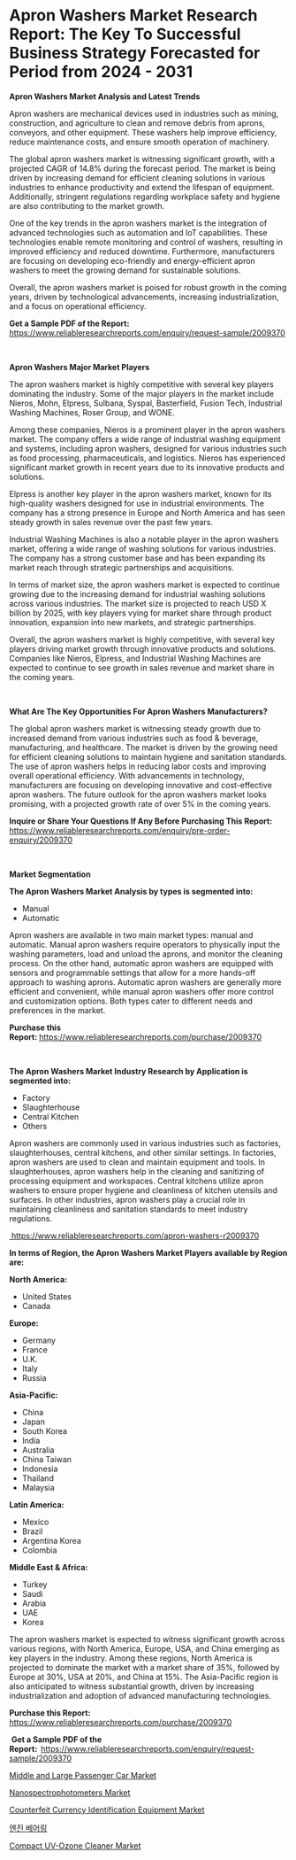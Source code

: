 <p><h1>Apron Washers Market Research Report: The Key To Successful Business Strategy Forecasted for Period from 2024 - 2031</h1></p><p><strong>Apron Washers Market Analysis and Latest Trends</strong></p>
<p><p>Apron washers are mechanical devices used in industries such as mining, construction, and agriculture to clean and remove debris from aprons, conveyors, and other equipment. These washers help improve efficiency, reduce maintenance costs, and ensure smooth operation of machinery.</p><p>The global apron washers market is witnessing significant growth, with a projected CAGR of 14.8% during the forecast period. The market is being driven by increasing demand for efficient cleaning solutions in various industries to enhance productivity and extend the lifespan of equipment. Additionally, stringent regulations regarding workplace safety and hygiene are also contributing to the market growth.</p><p>One of the key trends in the apron washers market is the integration of advanced technologies such as automation and IoT capabilities. These technologies enable remote monitoring and control of washers, resulting in improved efficiency and reduced downtime. Furthermore, manufacturers are focusing on developing eco-friendly and energy-efficient apron washers to meet the growing demand for sustainable solutions.</p><p>Overall, the apron washers market is poised for robust growth in the coming years, driven by technological advancements, increasing industrialization, and a focus on operational efficiency.</p></p>
<p><strong>Get a Sample PDF of the Report:&nbsp;</strong> <a href="https://www.reliableresearchreports.com/enquiry/request-sample/2009370">https://www.reliableresearchreports.com/enquiry/request-sample/2009370</a></p>
<p>&nbsp;</p>
<p><strong>Apron Washers Major Market Players</strong></p>
<p><p>The apron washers market is highly competitive with several key players dominating the industry. Some of the major players in the market include Nieros, Mohn, Elpress, Sulbana, Syspal, Basterfield, Fusion Tech, Industrial Washing Machines, Roser Group, and WONE.</p><p>Among these companies, Nieros is a prominent player in the apron washers market. The company offers a wide range of industrial washing equipment and systems, including apron washers, designed for various industries such as food processing, pharmaceuticals, and logistics. Nieros has experienced significant market growth in recent years due to its innovative products and solutions.</p><p>Elpress is another key player in the apron washers market, known for its high-quality washers designed for use in industrial environments. The company has a strong presence in Europe and North America and has seen steady growth in sales revenue over the past few years.</p><p>Industrial Washing Machines is also a notable player in the apron washers market, offering a wide range of washing solutions for various industries. The company has a strong customer base and has been expanding its market reach through strategic partnerships and acquisitions.</p><p>In terms of market size, the apron washers market is expected to continue growing due to the increasing demand for industrial washing solutions across various industries. The market size is projected to reach USD X billion by 2025, with key players vying for market share through product innovation, expansion into new markets, and strategic partnerships.</p><p>Overall, the apron washers market is highly competitive, with several key players driving market growth through innovative products and solutions. Companies like Nieros, Elpress, and Industrial Washing Machines are expected to continue to see growth in sales revenue and market share in the coming years.</p></p>
<p>&nbsp;</p>
<p><strong>What Are The Key Opportunities For Apron Washers Manufacturers?</strong></p>
<p><p>The global apron washers market is witnessing steady growth due to increased demand from various industries such as food & beverage, manufacturing, and healthcare. The market is driven by the growing need for efficient cleaning solutions to maintain hygiene and sanitation standards. The use of apron washers helps in reducing labor costs and improving overall operational efficiency. With advancements in technology, manufacturers are focusing on developing innovative and cost-effective apron washers. The future outlook for the apron washers market looks promising, with a projected growth rate of over 5% in the coming years.</p></p>
<p><strong>Inquire or Share Your Questions If Any Before Purchasing This Report:</strong> <a href="https://www.reliableresearchreports.com/enquiry/pre-order-enquiry/2009370">https://www.reliableresearchreports.com/enquiry/pre-order-enquiry/2009370</a></p>
<p>&nbsp;</p>
<p><strong>Market Segmentation</strong></p>
<p><strong>The Apron Washers Market Analysis by types is segmented into:</strong></p>
<p><ul><li>Manual</li><li>Automatic</li></ul></p>
<p><p>Apron washers are available in two main market types: manual and automatic. Manual apron washers require operators to physically input the washing parameters, load and unload the aprons, and monitor the cleaning process. On the other hand, automatic apron washers are equipped with sensors and programmable settings that allow for a more hands-off approach to washing aprons. Automatic apron washers are generally more efficient and convenient, while manual apron washers offer more control and customization options. Both types cater to different needs and preferences in the market.</p></p>
<p><strong>Purchase this Report:&nbsp;</strong><a href="https://www.reliableresearchreports.com/purchase/2009370">https://www.reliableresearchreports.com/purchase/2009370</a></p>
<p>&nbsp;</p>
<p><strong>The Apron Washers Market Industry Research by Application is segmented into:</strong></p>
<p><ul><li>Factory</li><li>Slaughterhouse</li><li>Central Kitchen</li><li>Others</li></ul></p>
<p><p>Apron washers are commonly used in various industries such as factories, slaughterhouses, central kitchens, and other similar settings. In factories, apron washers are used to clean and maintain equipment and tools. In slaughterhouses, apron washers help in the cleaning and sanitizing of processing equipment and workspaces. Central kitchens utilize apron washers to ensure proper hygiene and cleanliness of kitchen utensils and surfaces. In other industries, apron washers play a crucial role in maintaining cleanliness and sanitation standards to meet industry regulations.</p></p>
<p><a href="https://www.reliableresearchreports.com/apron-washers-r2009370">&nbsp;https://www.reliableresearchreports.com/apron-washers-r2009370</a></p>
<p><strong>In terms of Region, the Apron Washers Market Players available by Region are:</strong></p>
<p>
    <p> <strong> North America: </strong>
        <ul>
            <li>United States</li>
            <li>Canada</li>
        </ul>
        </p> 
    <p> <strong> Europe: </strong>
        <ul>
            <li>Germany</li>
            <li>France</li>
            <li>U.K.</li>
            <li>Italy</li>
            <li>Russia</li>
        </ul>
        </p> 
    <p> <strong> Asia-Pacific: </strong>
        <ul>
            <li>China</li>
            <li>Japan</li>
            <li>South Korea</li>
            <li>India</li>
            <li>Australia</li>
            <li>China Taiwan</li>
            <li>Indonesia</li>
            <li>Thailand</li>
            <li>Malaysia</li>
        </ul>
        </p> 
    <p> <strong> Latin America: </strong>
        <ul>
            <li>Mexico</li>
            <li>Brazil</li>
            <li>Argentina Korea</li>
            <li>Colombia</li>
        </ul>
        </p> 
    <p> <strong> Middle East & Africa: </strong>
        <ul>
            <li>Turkey</li>
            <li>Saudi</li>
            <li>Arabia</li>
            <li>UAE</li>
            <li>Korea</li>
        </ul>
    </p>
    </p>
<p><p>The apron washers market is expected to witness significant growth across various regions, with North America, Europe, USA, and China emerging as key players in the industry. Among these regions, North America is projected to dominate the market with a market share of 35%, followed by Europe at 30%, USA at 20%, and China at 15%. The Asia-Pacific region is also anticipated to witness substantial growth, driven by increasing industrialization and adoption of advanced manufacturing technologies.</p></p>
<p><strong>Purchase this Report: </strong><a href="https://www.reliableresearchreports.com/purchase/2009370">https://www.reliableresearchreports.com/purchase/2009370</a></p>
<p>&nbsp;<strong>Get a Sample PDF of the Report:&nbsp;&nbsp;</strong><a href="https://www.reliableresearchreports.com/enquiry/request-sample/2009370">https://www.reliableresearchreports.com/enquiry/request-sample/2009370</a></p>
<p><strong></strong></p>
<p><p><a href="https://www.linkedin.com/pulse/insights-middle-large-passenger-car-industry-market-financial-cmeie?trackingId=PBzWEPHxS%2F%2BGtr1QIQ6yTA%3D%3D">Middle and Large Passenger Car Market</a></p><p><a href="https://github.com/BobbyMartinebXfnV/Market-Research-Report-List-1/blob/main/nanospectrophotometers-market.md">Nanospectrophotometers Market</a></p><p><a href="https://github.com/carlLane655/Market-Research-Report-List-1/blob/main/counterfeit-currency-identification-equipment-market.md">Counterfeit Currency Identification Equipment Market</a></p><p><a href="https://github.com/LoganRew1964/Market-Research-Report-List-2/blob/main/311578872671.md">엔진 베어링</a></p><p><a href="https://github.com/joanneharris67856/Market-Research-Report-List-1/blob/main/compact-uv-ozone-cleaner-market.md">Compact UV-Ozone Cleaner Market</a></p></p>